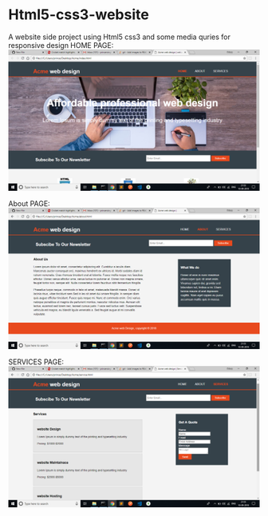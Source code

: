 # Html5-css3-website
A website side project using Html5 css3 and some media quries for responsive design
HOME PAGE:
![!Home Page](https://github.com/singhprince123/Html5-css3-website/blob/master/img/Screenshot%20(34).png)

About PAGE:
![About Page](https://github.com/singhprince123/Html5-css3-website/blob/master/img/Screenshot%20(36).png)

SERVICES PAGE:
![services page](https://github.com/singhprince123/Html5-css3-website/blob/master/img/Screenshot%20(37).png)
